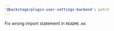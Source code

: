 ```yaml
---
'@backstage/plugin-user-settings-backend': patch
---
```


Fix wrong import statement in `README.md`.

